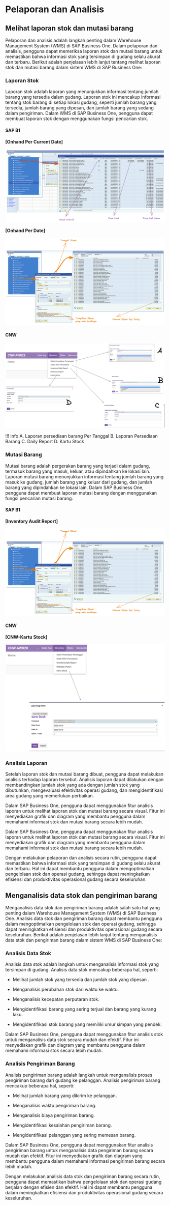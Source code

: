 # Pelaporan dan Analisis

## Melihat laporan stok dan mutasi barang 

Pelaporan dan analisis adalah langkah penting dalam Warehouse Management System (WMS) di SAP Business One. Dalam pelaporan dan analisis, pengguna dapat memeriksa laporan stok dan mutasi barang untuk memastikan bahwa informasi stok yang tersimpan di gudang selalu akurat dan terbaru. Berikut adalah penjelasan lebih lanjut tentang melihat laporan stok dan mutasi barang dalam sistem WMS di SAP Business One:



### Laporan Stok

Laporan stok adalah laporan yang menunjukkan informasi tentang jumlah barang yang tersedia dalam gudang. Laporan stok ini mencakup informasi tentang stok barang di setiap lokasi gudang, seperti jumlah barang yang tersedia, jumlah barang yang dipesan, dan jumlah barang yang sedang dalam pengiriman. Dalam WMS di SAP Business One, pengguna dapat membuat laporan stok dengan menggunakan fungsi pencarian stok.

#### SAP B1

**[Onhand Per Current Date]**

![item list](img/wms06-img-001.excalidraw.png)


**[Onhand Per  Date]**


![item list](img/wms06-img-002.excalidraw.png)


#### CNW 


![item list](img/wms06-img-003.excalidraw.png)

!!! info
    A. Laporan persediaan barang Per Tanggal
    B. Laporan Persediaan Barang 
    C. Daily Report
    D. Kartu Stock

### Mutasi Barang

Mutasi barang adalah pergerakan barang yang terjadi dalam gudang, termasuk barang yang masuk, keluar, atau dipindahkan ke lokasi lain. Laporan mutasi barang menunjukkan informasi tentang jumlah barang yang masuk ke gudang, jumlah barang yang keluar dari gudang, dan jumlah barang yang dipindahkan ke lokasi lain. Dalam SAP Business One, pengguna dapat membuat laporan mutasi barang dengan menggunakan fungsi pencarian mutasi barang.

#### SAP B1

**[Inventory Audit Report]**



![item list](img/wms06-img-002.excalidraw.png)


#### CNW

**[CNW-Kartu Stock]**

![item list](img/wms06-img-005.excalidraw.png)

### Analisis Laporan

Setelah laporan stok dan mutasi barang dibuat, pengguna dapat melakukan analisis terhadap laporan tersebut. Analisis laporan dapat dilakukan dengan membandingkan jumlah stok yang ada dengan jumlah stok yang dibutuhkan, mengevaluasi efektivitas operasi gudang, dan mengidentifikasi area gudang yang memerlukan perbaikan.

Dalam SAP Business One, pengguna dapat menggunakan fitur analisis laporan untuk melihat laporan stok dan mutasi barang secara visual. Fitur ini menyediakan grafik dan diagram yang membantu pengguna dalam memahami informasi stok dan mutasi barang secara lebih mudah.

Dalam SAP Business One, pengguna dapat menggunakan fitur analisis laporan untuk melihat laporan stok dan mutasi barang secara visual. Fitur ini menyediakan grafik dan diagram yang membantu pengguna dalam memahami informasi stok dan mutasi barang secara lebih mudah.

Dengan melakukan pelaporan dan analisis secara rutin, pengguna dapat memastikan bahwa informasi stok yang tersimpan di gudang selalu akurat dan terbaru. Hal ini dapat membantu pengguna dalam mengoptimalkan pengelolaan stok dan operasi gudang, sehingga dapat meningkatkan efisiensi dan produktivitas operasional gudang secara keseluruhan.

## Menganalisis data stok dan pengiriman barang 

Menganalisis data stok dan pengiriman barang adalah salah satu hal yang penting dalam Warehouse Management System (WMS) di SAP Business One. Analisis data stok dan pengiriman barang dapat membantu pengguna dalam mengoptimalkan pengelolaan stok dan operasi gudang, sehingga dapat meningkatkan efisiensi dan produktivitas operasional gudang secara keseluruhan. Berikut adalah penjelasan lebih lanjut tentang menganalisis data stok dan pengiriman barang dalam sistem WMS di SAP Business One:


### Analisis Data Stok

Analisis data stok adalah langkah untuk menganalisis informasi stok yang tersimpan di gudang. Analisis data stok mencakup beberapa hal, seperti:


* Melihat jumlah stok yang tersedia dan jumlah stok yang dipesan .
  
* Menganalisis perubahan stok dari waktu ke waktu.
  
* Menganalisis kecepatan perputaran stok.
  
* Mengidentifikasi barang yang sering terjual dan barang yang kurang laku.
  
* Mengidentifikasi stok barang yang memiliki umur simpan yang pendek.


Dalam SAP Business One, pengguna dapat menggunakan fitur analisis stok untuk menganalisis data stok secara mudah dan efektif. Fitur ini menyediakan grafik dan diagram yang membantu pengguna dalam memahami informasi stok secara lebih mudah.

### Analisis Pengiriman Barang

Analisis pengiriman barang adalah langkah untuk menganalisis proses pengiriman barang dari gudang ke pelanggan. Analisis pengiriman barang mencakup beberapa hal, seperti:

* Melihat jumlah barang yang dikirim ke pelanggan.
  
* Menganalisis waktu pengiriman barang.
  
* Menganalisis biaya pengiriman barang.
  
* Mengidentifikasi kesalahan pengiriman barang.
  
* Mengidentifikasi pelanggan yang sering memesan barang.

Dalam SAP Business One, pengguna dapat menggunakan fitur analisis pengiriman barang untuk menganalisis data pengiriman barang secara mudah dan efektif. Fitur ini menyediakan grafik dan diagram yang membantu pengguna dalam memahami informasi pengiriman barang secara lebih mudah.

Dengan melakukan analisis data stok dan pengiriman barang secara rutin, pengguna dapat memastikan bahwa pengelolaan stok dan operasi gudang berjalan dengan efisien dan efektif. Hal ini dapat membantu pengguna dalam meningkatkan efisiensi dan produktivitas operasional gudang secara keseluruhan.